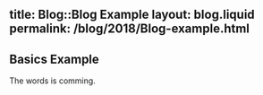 title:  Blog::Blog Example
layout: blog.liquid
permalink: /blog/2018/Blog-example.html
---

## Basics Example

The words is comming.
